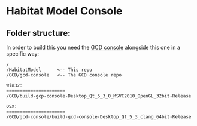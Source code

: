 # Habitat Model Console


## Folder structure:

In order to build this you need the [GCD console](https://bitbucket.org/northarrowresearch/gcd-console) alongside this one in a specific way:

```
/ 
/HabitatModel      <-- This repo
/GCD/gcd-console   <-- The GCD console repo

Win32:
======================
/GCD/build-gcp-console-Desktop_Qt_5_3_0_MSVC2010_OpenGL_32bit-Release

OSX:
======================
/GCD/gcd-console/build-gcd-console-Desktop_Qt_5_3_clang_64bit-Release

```